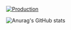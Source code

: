 [![Production](https://img.shields.io/website?label=LC%20status&url=https%3A%2F%2Flittle-can.vercel.app/)](https://little-can.vercel.app/)

![Anurag's GitHub stats](https://github-readme-stats.vercel.app/api?username=carlfreeman&show_icons=true&theme=dark)
